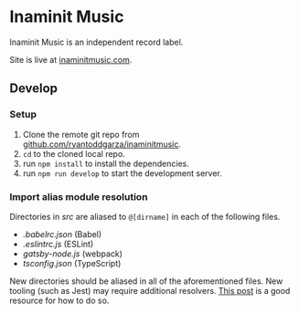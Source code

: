 # Inaminit Music

Inaminit Music is an independent record label.

Site is live at [inaminitmusic.com](https://inaminitmusic.com).

## Develop

### Setup

1. Clone the remote git repo from [github.com/ryantoddgarza/inaminitmusic](https://github.com/ryantoddgarza/inaminitmusic).
2. `cd` to the cloned local repo.
3. run `npm install` to install the dependencies.
4. run `npm run develop` to start the development server.

### Import alias module resolution

Directories in _src_ are aliased to `@[dirname]` in each of the following files.

- _.babelrc.json_ (Babel)
- _.eslintrc.js_ (ESLint)
- _gatsby-node.js_ (webpack)
- _tsconfig.json_ (TypeScript)

New directories should be aliased in all of the aforementioned files. New tooling (such as Jest) may require additional resolvers. [This post](https://raulmelo.dev/blog/module-resolution-or-import-alias-the-final-guide) is a good resource for how to do so.
